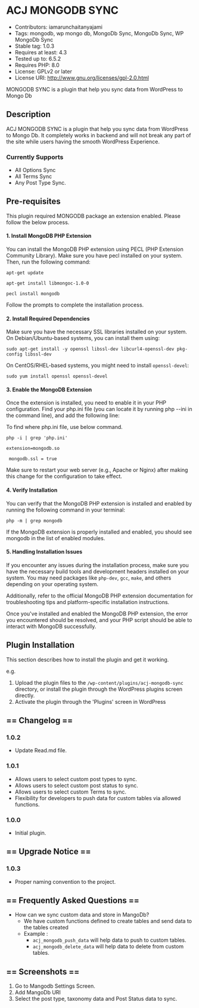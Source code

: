 # ACJ MONGODB SYNC

* Contributors:      iamarunchaitanyajami
* Tags:              mongodb, wp mongo db, MongoDb Sync, MongoDb Sync, WP MongoDb Sync
* Stable tag:        1.0.3
* Requires at least: 4.3
* Tested up to:      6.5.2
* Requires PHP:      8.0
* License: GPLv2 or later 
* License URI: http://www.gnu.org/licenses/gpl-2.0.html

MONGODB SYNC is a plugin that help you sync data from WordPress to Mongo Db

## Description

ACJ MONGODB SYNC is a plugin that help you sync data from WordPress to Mongo Db. It completely works in backend and will not break any part of the site while
users having the smooth WordPress Experience.

### Currently Supports
- All Options Sync
- All Terms Sync
- Any Post Type Sync.

## Pre-requisites

This plugin required MONGODB package an extension enabled. Please follow the below process.

#### 1. Install MongoDB PHP Extension
You can install the MongoDB PHP extension using PECL (PHP Extension Community Library). Make sure you have pecl installed on your system. Then, run the following command:
```shell
apt-get update

apt-get install libmongoc-1.0-0

pecl install mongodb
```
Follow the prompts to complete the installation process.

#### 2. Install Required Dependencies

Make sure you have the necessary SSL libraries installed on your system. On Debian/Ubuntu-based systems, you can install them using:
```shell
sudo apt-get install -y openssl libssl-dev libcurl4-openssl-dev pkg-config libssl-dev
```
On CentOS/RHEL-based systems, you might need to install `openssl-devel`:
```shell
sudo yum install openssl openssl-devel
```

#### 3. Enable the MongoDB Extension
Once the extension is installed, you need to enable it in your PHP configuration. Find your php.ini file (you can locate it by running php --ini in the command line), and add the following line:

To find where php.ini file, use below command.

```shell
php -i | grep 'php.ini'
```

```shell
extension=mongodb.so

 mongodb.ssl = true
```

Make sure to restart your web server (e.g., Apache or Nginx) after making this change for the configuration to take effect.

#### 4. Verify Installation
You can verify that the MongoDB PHP extension is installed and enabled by running the following command in your terminal:
```shell
php -m | grep mongodb
```
If the MongoDB extension is properly installed and enabled, you should see mongodb in the list of enabled modules.

#### 5. Handling Installation Issues
If you encounter any issues during the installation process, make sure you have the necessary build tools and development headers installed on your system. You may need packages like `php-dev`, `gcc`, `make`, and others depending on your operating system.

Additionally, refer to the official MongoDB PHP extension documentation for troubleshooting tips and platform-specific installation instructions.

Once you've installed and enabled the MongoDB PHP extension, the error you encountered should be resolved, and your PHP script should be able to interact with MongoDB successfully.

## Plugin Installation

This section describes how to install the plugin and get it working.

e.g.

1. Upload the plugin files to the `/wp-content/plugins/acj-mongodb-sync` directory, or install the plugin through the WordPress plugins screen directly.
2. Activate the plugin through the 'Plugins' screen in WordPress

## == Changelog ==

### 1.0.2
* Update Read.md file.

### 1.0.1
* Allows users to select custom post types to sync.
* Allows users to select custom post status to sync. 
* Allows users to select custom Terms to sync.
* Flexibility for developers to push data for custom tables via allowed functions.

### 1.0.0
* Initial plugin.

## == Upgrade Notice ==

### 1.0.3
* Proper naming convention to the project.

## == Frequently Asked Questions ==

* How can we sync custom data and store in MangoDb?
  * We have custom functions defined to create tables and send data to the tables created
  * Example : 
    * ``acj_mongodb_push_data`` will help data to push to custom tables.
    * ``acj_mongodb_delete_data`` will help data to delete from custom tables.

## == Screenshots ==

1. Go to Mangodb Settings Screen.
2. Add MangoDb URI
3. Select the post type, taxonomy data and Post Status data to sync.